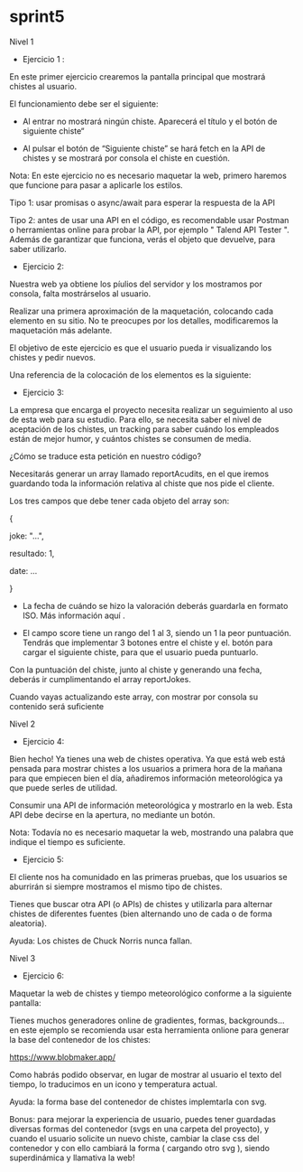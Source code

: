 # sprint5
Nivel 1

- Ejercicio 1 :

En este primer ejercicio crearemos la pantalla principal que mostrará chistes al usuario.

El funcionamiento  debe ser el siguiente:

- Al entrar no mostrará ningún chiste. Aparecerá el título y el botón de siguiente chiste“

- Al pulsar el botón de “Siguiente chiste” se hará fetch en la API de chistes y se mostrará por consola el chiste en cuestión.



Nota: En este ejercicio no es necesario maquetar la web, primero haremos que funcione para pasar a aplicarle los estilos.

Tipo 1: usar promisas o async/await para esperar la respuesta de la API

Tipo 2: antes de usar una API en el código, es recomendable usar Postman o herramientas online para probar la API, por ejemplo " Talend API Tester ". Además de garantizar que funciona, verás el objeto que devuelve, para saber utilizarlo.

- Ejercicio 2:

Nuestra web ya obtiene los píulios del servidor y los mostramos por consola, falta mostrárselos al usuario.

Realizar una primera aproximación de la maquetación, colocando cada elemento en su sitio. No te preocupes por los detalles, modificaremos la maquetación más adelante.

El objetivo de este ejercicio es que el usuario pueda ir visualizando los chistes y pedir nuevos.

Una referencia de la colocación de los elementos es la siguiente:




- Ejercicio 3:

La empresa que encarga el proyecto necesita realizar un seguimiento al uso de esta web para su estudio.
Para ello, se necesita saber el nivel de aceptación de los chistes, un tracking para saber cuándo los empleados están de mejor humor, y cuántos chistes se consumen de media.

¿Cómo se traduce esta petición en nuestro código?

Necesitarás generar un array llamado reportAcudits, en el que iremos guardando toda la información relativa al chiste que nos pide el cliente.

Los tres campos que debe tener cada objeto del array son:

{

  joke: "...",

  resultado: 1,

  date: ...


}

- La fecha   de cuándo se hizo la valoración  deberás guardarla en formato ISO. Más información  aquí .


- El campo score tiene un rango del 1 al 3, siendo un 1 la peor puntuación. Tendrás que implementar 3 botones entre el chiste y el. botón para cargar el siguiente chiste, para que el usuario pueda puntuarlo. 

Con la puntuación del chiste, junto al chiste y generando una fecha, deberás ir cumplimentando el array reportJokes.

Cuando vayas actualizando este array, con mostrar por consola su contenido será suficiente

Nivel 2


- Ejercicio 4:

Bien hecho! Ya tienes una web de chistes operativa. Ya que está web está pensada para mostrar chistes a los usuarios a primera hora de la mañana para que empiecen bien el día, añadiremos información meteorológica ya que puede serles de utilidad. 

Consumir una API de información meteorológica y mostrarlo en la web. Esta API debe decirse en la apertura, no mediante un botón.

Nota: Todavía no es necesario maquetar la web, mostrando una palabra que indique el tiempo es suficiente.



- Ejercicio 5:

El cliente nos ha comunidado en las primeras pruebas, que los usuarios se aburrirán si siempre mostramos el mismo tipo de chistes.

Tienes que buscar otra API (o APIs) de chistes y utilizarla para alternar chistes de diferentes fuentes (bien alternando uno de cada o de forma aleatoria).



Ayuda:  Los chistes de Chuck Norris nunca fallan.

Nivel 3


- Ejercicio 6:

Maquetar la web de chistes y tiempo meteorológico conforme a la siguiente pantalla:




Tienes muchos generadores online de gradientes, formas, backgrounds... en este ejemplo se recomienda usar esta herramienta onlione para generar la base del contenedor de los chistes:

https://www.blobmaker.app/

Como habrás podido observar, en lugar de mostrar al usuario el texto del tiempo, lo traducimos en un icono y temperatura actual.


Ayuda: la forma base del contenedor de chistes implemtarla con svg.


Bonus: para mejorar la experiencia de usuario, puedes tener guardadas diversas formas del contenedor (svgs en una carpeta del proyecto), y cuando el usuario solicite un nuevo chiste, cambiar la clase css del contenedor y con ello cambiará la forma ( cargando otro svg ), siendo superdinámica y llamativa la web!
